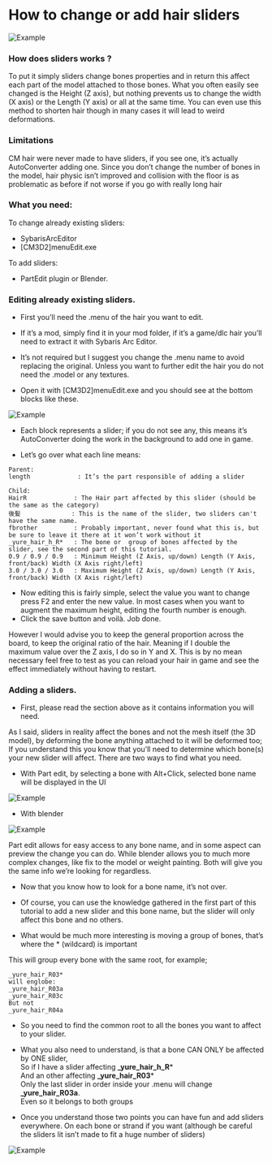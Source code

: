 # How to change or add hair sliders

![Example](Pictures/AddSliders01.png)

### How does sliders works ?

To put it simply sliders change bones properties and in return this affect each part of the model attached to those bones.
What you often easily see changed is the Height (Z axis), but nothing prevents us to change the width (X axis) or the Length (Y axis) or all at the same time.
You can even use this method to shorten hair though in many cases it will lead to weird deformations.


### Limitations

CM hair were never made to have sliders, if you see one, it’s actually AutoConverter adding one.
Since you don’t change the number of bones in the model, hair physic isn’t improved and collision with the floor is as problematic as before if not worse if you go with really long hair


### What you need:

To change already existing sliders:
- SybarisArcEditor
- [CM3D2]menuEdit.exe 

To add sliders:
- PartEdit plugin or Blender.

### Editing already existing sliders.

- First you’ll need the .menu of the hair you want to edit.
- If it’s a mod, simply find it in your mod folder, if it’s a game/dlc hair you’ll need to extract it with Sybaris Arc Editor.

 - It’s not required but I suggest you change the .menu name to avoid replacing the original.
Unless you want to further edit the hair you do not need the .model or any textures.

- Open it with [CM3D2]menuEdit.exe and you should see at the bottom blocks like these.

![Example](Pictures/AddSliders02.png)
 
- Each block represents a slider; if you do not see any, this means it’s AutoConverter doing the work in the background to add one in game.

- Let’s go over what each line means:
```
Parent:
length             : It’s the part responsible of adding a slider

Child:
HairR	          : The Hair part affected by this slider (should be the same as the category)
後髪              : This is the name of the slider, two sliders can't have the same name.
fbrother          : Probably important, never found what this is, but be sure to leave it there at it won’t work without it
_yure_hair_h_R*   : The bone or  group of bones affected by the slider, see the second part of this tutorial.
0.9 / 0.9 / 0.9   : Minimum Height (Z Axis, up/down) Length (Y Axis, front/back) Width (X Axis right/left)
3.0 / 3.0 / 3.0	  : Maximum Height (Z Axis, up/down) Length (Y Axis, front/back) Width (X Axis right/left)
```

- Now editing this is fairly simple, select the value you want to change press F2 and enter the new value. In most cases when you want to augment the maximum height, editing the fourth number is enough.
- Click the save button and voilà. Job done.

However I would advise you to keep the general proportion across the board, to keep the original ratio of the hair.
Meaning if I double the maximum value over the Z axis, I do so in Y and X.
This is by no mean necessary feel free to test as you can reload your hair in game and see the effect immediately without having to restart.


### Adding a sliders.

- First, please read the section above as it contains information you will need.

As I said, sliders in reality affect the bones and not the mesh itself (the 3D model), by deforming the bone anything attached to it will be deformed too; If you understand this you know that you’ll need to determine which bone(s) your new slider will affect.	
There are two ways to find what you need.

- With Part edit, by selecting a bone with Alt+Click, selected bone name will be displayed in the UI

 ![Example](Pictures/AddSliders03a.png)
 
- With blender

 ![Example](Pictures/AddSliders03b.png)

Part edit allows for easy access to any bone name, and in some aspect can preview the change you can do.
While blender allows you to much more complex changes, like fix to the model or weight painting.
Both will give you the same info we’re looking for regardless.

- Now that you know how to look for a bone name, it’s not over.
- Of course, you can use the knowledge gathered in the first part of this tutorial to add a new slider and this bone name, but the slider will only affect this bone and no others.

- What would be much more interesting is moving a group of bones, that’s where the * (wildcard) is important

This will group every bone with the same root,
for example;
```
_yure_hair_R03*
will englobe:
_yure_hair_R03a
_yure_hair_R03c
But not 
_yure_hair_R04a
```

- So you need to find the common root to all the bones you want to affect to your slider.


- What you also need to understand, is that a bone CAN ONLY be affected by ONE slider,  
So if I have a slider affecting **_yure_hair_h_R***  
And an other affecting **_yure_hair_R03***  
Only the last slider in order inside your .menu will change **_yure_hair_R03a**.  
Even so it belongs to both groups

- Once you understand those two points you can have fun and add sliders everywhere. On each bone or strand if you want (although be careful the sliders lit isn’t made to fit a huge number of sliders)

![Example](Pictures/AddSliders05.png)


